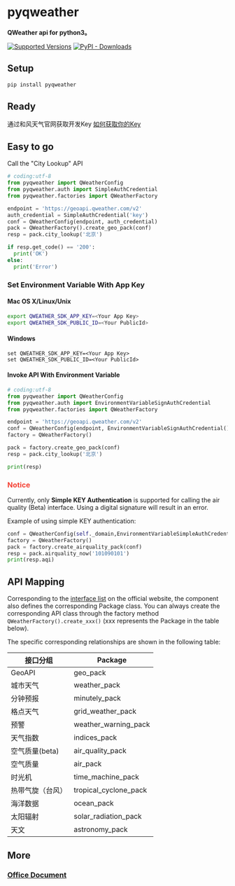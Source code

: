# pyqweather
**QWeather api for python3。**


[![Supported Versions](https://img.shields.io/badge/python-&nbsp;&nbsp;3.10&nbsp;|&nbsp;3.11&nbsp;|&nbsp;3.12&nbsp;-blue)](https://pypi.org/project/pyqweather/)
[![PyPI - Downloads](https://img.shields.io/pypi/dm/pyqweather)](https://pypi.org/project/pyqweather/)

## Setup

```bash
pip install pyqweather
```



## Ready
通过和风天气官网获取开发Key [如何获取你的Key](https://dev.qweather.com/docs/configuration/project-and-key/)


## Easy to go
Call the "City Lookup" API

```python
# coding:utf-8
from pyqweather import QWeatherConfig
from pyqweather.auth import SimpleAuthCredential
from pyqweather.factories import QWeatherFactory

endpoint = 'https://geoapi.qweather.com/v2'
auth_credential = SimpleAuthCredential('key')
conf = QWeatherConfig(endpoint, auth_credential)
pack = QWeatherFactory().create_geo_pack(conf)
resp = pack.city_lookup('北京')

if resp.get_code() == '200':
  print('OK')
else:
  print('Error')
```


###  Set Environment Variable With App Key

#### Mac OS X/Linux/Unix

```bash
export QWEATHER_SDK_APP_KEY=<Your App Key>
export QWEATHER_SDK_PUBLIC_ID=<Your PublicId>
```

#### Windows

```shell
set QWEATHER_SDK_APP_KEY=<Your App Key>
set QWEATHER_SDK_PUBLIC_ID=<Your PublicId>
```

#### Invoke API With Environment Variable

```python
# coding:utf-8
from pyqweather import QWeatherConfig
from pyqweather.auth import EnvironmentVariableSignAuthCredential
from pyqweather.factories import QWeatherFactory

endpoint = 'https://geoapi.qweather.com/v2'
conf = QWeatherConfig(endpoint, EnvironmentVariableSignAuthCredential()) # 使用数字签名的方式
factory = QWeatherFactory()

pack = factory.create_geo_pack(conf)
resp = pack.city_lookup('北京')

print(resp)
```

### <span style="color:#F44336">Notice</span>

Currently, only **Simple KEY Authentication** is supported for calling the air quality (Beta) interface. Using a digital signature will result in an error.

Example of using simple KEY authentication:

```python
conf = QWeatherConfig(self._domain,EnvironmentVariableSimpleAuthCredential())
factory = QWeatherFactory()
pack = factory.create_airquality_pack(conf)
resp = pack.airquality_now('101090101')
print(resp.aqi)
```

## API Mapping

Corresponding to the [interface list](https://dev.qweather.com/docs/api/) on the official website, the component also defines the corresponding Package class. You can always create the corresponding API class through the factory method ```QWeatherFactory().create_xxx()``` (xxx represents the Package in the table below).

The specific corresponding relationships are shown in the following table:



| 接口分组  |  Package   | 
|----------| ---------- |
| GeoAPI | geo_pack |
| 城市天气 | weather_pack |
| 分钟预报 | minutely_pack |
| 格点天气 | grid_weather_pack |
| 预警 | weather_warning_pack |
| 天气指数 |  indices_pack |
| 空气质量(beta) | air_quality_pack | 
| 空气质量 | air_pack |
| 时光机 | time_machine_pack |
| 热带气旋（台风） | tropical_cyclone_pack | 
| 海洋数据 | ocean_pack |
| 太阳辐射 | solar_radiation_pack | 
| 天文 | astronomy_pack |


## More

### [Office Document](https://dev.qweather.com/docs/start/)